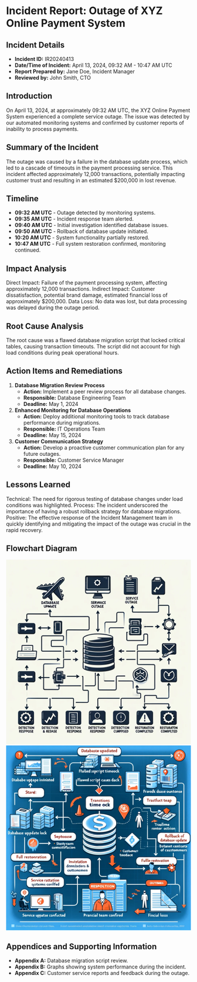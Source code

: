 # Incident Report: Outage of XYZ Online Payment System

## Incident Details
- **Incident ID:** IR20240413
- **Date/Time of Incident:** April 13, 2024, 09:32 AM - 10:47 AM UTC
- **Report Prepared by:** Jane Doe, Incident Manager
- **Reviewed by:** John Smith, CTO

## Introduction
On April 13, 2024, at approximately 09:32 AM UTC, the XYZ Online Payment System experienced a complete service outage. The issue was detected by our automated monitoring systems and confirmed by customer reports of inability to process payments.

## Summary of the Incident
The outage was caused by a failure in the database update process, which led to a cascade of timeouts in the payment processing service. This incident affected approximately 12,000 transactions, potentially impacting customer trust and resulting in an estimated $200,000 in lost revenue.

## Timeline
- **09:32 AM UTC** - Outage detected by monitoring systems.
- **09:35 AM UTC** - Incident response team alerted.
- **09:40 AM UTC** - Initial investigation identified database issues.
- **09:50 AM UTC** - Rollback of database update initiated.
- **10:20 AM UTC** - System functionality partially restored.
- **10:47 AM UTC** - Full system restoration confirmed, monitoring continued.

## Impact Analysis
Direct Impact: Failure of the payment processing system, affecting approximately 12,000 transactions.
Indirect Impact: Customer dissatisfaction, potential brand damage, estimated financial loss of approximately $200,000.
Data Loss: No data was lost, but data processing was delayed during the outage period.

## Root Cause Analysis
The root cause was a flawed database migration script that locked critical tables, causing transaction timeouts. The script did not account for high load conditions during peak operational hours.

## Action Items and Remediations
1. **Database Migration Review Process**
   - **Action:** Implement a peer review process for all database changes.
   - **Responsible:** Database Engineering Team
   - **Deadline:** May 1, 2024
2. **Enhanced Monitoring for Database Operations**
   - **Action:** Deploy additional monitoring tools to track database performance during migrations.
   - **Responsible:** IT Operations Team
   - **Deadline:** May 15, 2024
3. **Customer Communication Strategy**
   - **Action:** Develop a proactive customer communication plan for any future outages.
   - **Responsible:** Customer Service Manager
   - **Deadline:** May 10, 2024

## Lessons Learned
Technical: The need for rigorous testing of database changes under load conditions was highlighted.
Process: The incident underscored the importance of having a robust rollback strategy for database migrations.
Positive: The effective response of the Incident Management team in quickly identifying and mitigating the impact of the outage was crucial in the rapid recovery.

## Flowchart Diagram
![Simple Flowchart of the Incident](diagram.png)
![Simple Flowchart of the Incident](diagram2.png)

## Appendices and Supporting Information
- **Appendix A:** Database migration script review.
- **Appendix B:** Graphs showing system performance during the incident.
- **Appendix C:** Customer service reports and feedback during the outage.